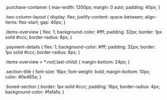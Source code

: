 .purchase-container {
  max-width: 1200px;
  margin: 0 auto;
  padding: 40px;
}

.two-column-layout {
  display: flex;
  justify-content: space-between;
  align-items: flex-start;
  gap: 40px;
}

.items-overview {
  flex: 1;
  background-color: #fff;
  padding: 32px;
  border: 1px solid #ccc;
  border-radius: 8px;
}

.payment-details {
  flex: 1;
  background-color: #fff;
  padding: 32px;
  border: 1px solid #ccc;
  border-radius: 8px;
}

.items-overview > *:not(:last-child) {
  margin-bottom: 24px;
}

.section-title {
  font-size: 16px;
  font-weight: bold;
  margin-bottom: 10px;
  color: #0e465a;
}

.boxed-section {
  border: 1px solid #ccc;
  padding: 16px;
  border-radius: 4px;
  background-color: #fafafa;
}

